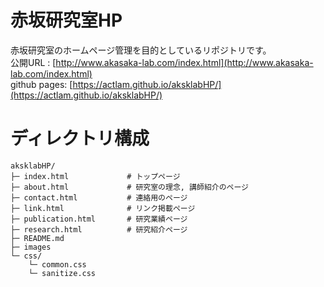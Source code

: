 # 赤坂研究室HP
赤坂研究室のホームページ管理を目的としているリポジトリです。<br>
公開URL : [http://www.akasaka-lab.com/index.html](http://www.akasaka-lab.com/index.html)<br>
github pages: [https://actlam.github.io/aksklabHP/](https://actlam.github.io/aksklabHP/)


# ディレクトリ構成
```
aksklabHP/
├─ index.html             # トップページ
├─ about.html             # 研究室の理念, 講師紹介のページ
├─ contact.html           # 連絡用のページ
├─ link.html              # リンク掲載ページ
├─ publication.html       # 研究業績ページ
├─ research.html          # 研究紹介ページ
├─ README.md
├─ images
└─ css/
    └─ common.css
    └─ sanitize.css    
```
